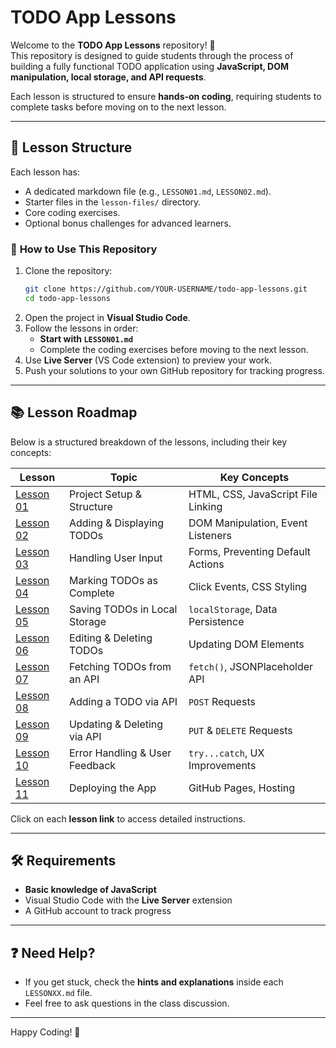 # TODO App Lessons

Welcome to the **TODO App Lessons** repository! 🎯  
This repository is designed to guide students through the process of building a fully functional TODO application using **JavaScript, DOM manipulation, local storage, and API requests**.

Each lesson is structured to ensure **hands-on coding**, requiring students to complete tasks before moving on to the next lesson.

---

## 📌 **Lesson Structure**
Each lesson has:
- A dedicated markdown file (e.g., `LESSON01.md`, `LESSON02.md`).
- Starter files in the `lesson-files/` directory.
- Core coding exercises.
- Optional bonus challenges for advanced learners.

### 🚀 **How to Use This Repository**
1. Clone the repository:
   ```sh
   git clone https://github.com/YOUR-USERNAME/todo-app-lessons.git
   cd todo-app-lessons
   ```
2. Open the project in **Visual Studio Code**.
3. Follow the lessons in order:
   - **Start with `LESSON01.md`**
   - Complete the coding exercises before moving to the next lesson.
4. Use **Live Server** (VS Code extension) to preview your work.
5. Push your solutions to your own GitHub repository for tracking progress.

---

## 📚 **Lesson Roadmap**
Below is a structured breakdown of the lessons, including their key concepts:

| Lesson  | Topic                                   | Key Concepts |
|---------|---------------------------------|-------------|
| [Lesson 01](LESSON01.md) | Project Setup & Structure | HTML, CSS, JavaScript File Linking |
| [Lesson 02](LESSON02.md) | Adding & Displaying TODOs | DOM Manipulation, Event Listeners |
| [Lesson 03](LESSON03.md) | Handling User Input | Forms, Preventing Default Actions |
| [Lesson 04](LESSON04.md) | Marking TODOs as Complete | Click Events, CSS Styling |
| [Lesson 05](LESSON05.md) | Saving TODOs in Local Storage | `localStorage`, Data Persistence |
| [Lesson 06](LESSON06.md) | Editing & Deleting TODOs | Updating DOM Elements |
| [Lesson 07](LESSON07.md) | Fetching TODOs from an API | `fetch()`, JSONPlaceholder API |
| [Lesson 08](LESSON08.md) | Adding a TODO via API | `POST` Requests |
| [Lesson 09](LESSON09.md) | Updating & Deleting via API | `PUT` & `DELETE` Requests |
| [Lesson 10](LESSON10.md) | Error Handling & User Feedback | `try...catch`, UX Improvements |
| [Lesson 11](LESSON11.md) | Deploying the App | GitHub Pages, Hosting |

Click on each **lesson link** to access detailed instructions.

---

## 🛠 **Requirements**
- **Basic knowledge of JavaScript**
- Visual Studio Code with the **Live Server** extension
- A GitHub account to track progress

---

## ❓ **Need Help?**
- If you get stuck, check the **hints and explanations** inside each `LESSONXX.md` file.
- Feel free to ask questions in the class discussion.

---

Happy Coding! 🚀

